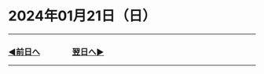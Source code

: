 # 2024年01月21日（日）

---

### [◀️前日へ](https://github.com/yuasys/chatty-journal/blob/main/2024/01/2024-01-20.md)&emsp;&emsp;&emsp;&emsp;[翌日へ▶️](https://github.com/yuasys/chatty-journal/blob/main/2024/01/2024-01-22.md)

---

